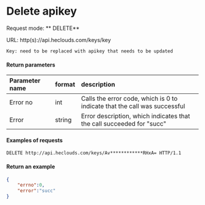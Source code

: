 # Delete apikey
Request mode: ** DELETE**

URL: http(s)://api.heclouds.com/keys/key

    Key: need to be replaced with apikey that needs to be updated

#### Return parameters
Parameter name | format | description
:- | :- | :- 
Error no | int | Calls the error code, which is 0 to indicate that the call was successful
Error | string | Error description, which indicates that the call succeeded for "succ"


#### Examples of requests
```text
DELETE http://api.heclouds.com/keys/Av************RHxA= HTTP/1.1
```

#### Return an example
```json
{
    "errno":0,
    "error":"succ"
}
```